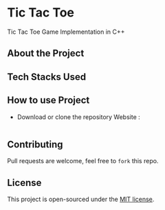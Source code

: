 # Tic Tac Toe
Tic Tac Toe Game Implementation in C++

## About the Project


## Tech Stacks Used

## How to use Project
- Download or clone the repository Website : 
```
```

## Contributing
Pull requests are welcome, feel free to ```fork``` this repo.

## License
This project is open-sourced under the [MIT license]().
